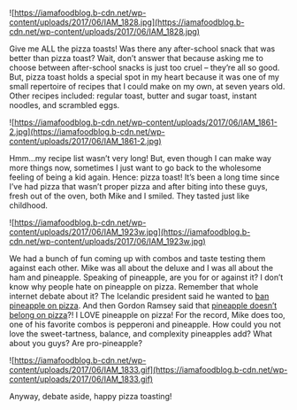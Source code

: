 ![https://iamafoodblog.b-cdn.net/wp-content/uploads/2017/06/IAM_1828.jpg](https://iamafoodblog.b-cdn.net/wp-content/uploads/2017/06/IAM_1828.jpg)

Give me ALL the pizza toasts! Was there any after-school snack that was better than pizza toast? Wait, don’t answer that because asking me to choose between after-school snacks is just too cruel – they’re all so good. But, pizza toast holds a special spot in my heart because it was one of my small repertoire of recipes that I could make on my own, at seven years old. Other recipes included: regular toast, butter and sugar toast, instant noodles, and scrambled eggs.

![https://iamafoodblog.b-cdn.net/wp-content/uploads/2017/06/IAM_1861-2.jpg](https://iamafoodblog.b-cdn.net/wp-content/uploads/2017/06/IAM_1861-2.jpg)

Hmm…my recipe list wasn’t very long! But, even though I can make way more things now, sometimes I just want to go back to the wholesome feeling of being a kid again. Hence: pizza toast! It’s been a long time since I’ve had pizza that wasn’t proper pizza and after biting into these guys, fresh out of the oven, both Mike and I smiled. They tasted just like childhood.

![https://iamafoodblog.b-cdn.net/wp-content/uploads/2017/06/IAM_1923w.jpg](https://iamafoodblog.b-cdn.net/wp-content/uploads/2017/06/IAM_1923w.jpg)

We had a bunch of fun coming up with combos and taste testing them against each other. Mike was all about the deluxe and I was all about the ham and pineapple. Speaking of pineapple, are you for or against it? I don’t know why people hate on pineapple on pizza. Remember that whole internet debate about it? The Icelandic president said he wanted to [ban pineapple on pizza](https://www.google.ca/search?q=iceland+president+pineapple+pizza&oq=iceland+pres&aqs=chrome.3.0j69i57j0l4.3499j0j7&sourceid=chrome&ie=UTF-8). And then Gordon Ramsey said that [pineapple doesn’t belong on pizza](http://www.huffingtonpost.com/entry/gordon-ramsey-pineapple-pizza_us_58dee249e4b0c777f78797aa)?! I LOVE pineapple on pizza! For the record, Mike does too, one of his favorite combos is pepperoni and pineapple. How could you not love the sweet-tartness, balance, and complexity pineapples add? What about you guys? Are pro-pineapple?

![https://iamafoodblog.b-cdn.net/wp-content/uploads/2017/06/IAM_1833.gif](https://iamafoodblog.b-cdn.net/wp-content/uploads/2017/06/IAM_1833.gif)

Anyway, debate aside, happy pizza toasting!
